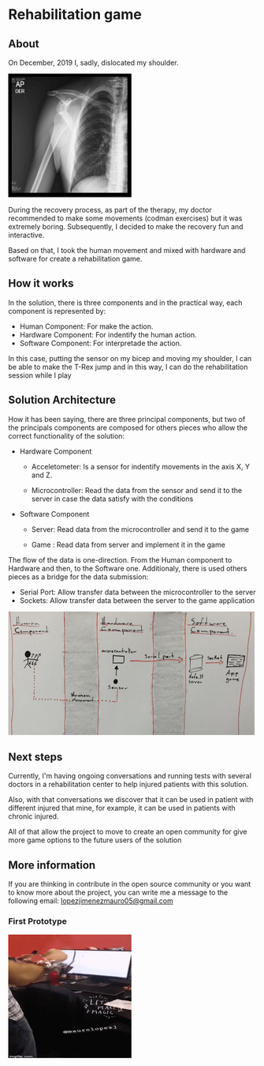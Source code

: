 # Rehabilitation game


## About
On December, 2019 I, sadly, dislocated my shoulder. 

<img src="./img/shoulderX-ray.png" width="250" height="250">

During the recovery process, as part of the therapy, my doctor recommended to make some movements (codman exercises) but it was extremely boring. Subsequently, I decided to make the recovery fun and interactive.

Based on that, I took the human movement and mixed with hardware and software for create a rehabilitation game. 

## How it works
In the solution, there is three components and in the practical way, each component is represented by:

* Human Component: For make the action. 
* Hardware Component: For indentify the human action.
* Software Component: For interpretade the action.

In this case, putting the sensor on my bicep and moving my shoulder, I can be able to make the T-Rex jump and in this way, I can do the rehabilitation session while I play 

## Solution Architecture

How it has been saying, there are three principal components, but two of the principals components are composed for others pieces who allow the correct functionality of the solution:

* Hardware Component

    * Acceletometer: Is a sensor for indentify movements in the axis X, Y and Z.

    * Microcontroller: Read the data from the sensor and send it to the server in case the data satisfy with the conditions

* Software Component
    * Server: Read data from the microcontroller and send it to the game

    * Game : Read data from server and implement it in the game


The flow of the data is one-direction. From the Human component to Hardware and then, to the Software one. Additionaly, there is used others pieces as a bridge for the data submission:

* Serial Port: Allow transfer data between the microcontroller to the server
* Sockets: Allow transfer data between the server to the game application

<img src="./img/rehabilitationGameDiagram.jpg" width="500" height="250">

## Next steps 

Currently, I'm having ongoing conversations and running tests with several doctors in a rehabilitation center to help injured patients with this solution.

Also, with that conversations we discover that it can be used in patient with different injured that mine, for example, it can be used in patients with chronic injured.

All of that allow the project to move to create an open community for give more game options to the future users of the solution 

## More information

If you are thinking in contribute in the open source community or you want to know more about the project, you can write me a message to the following email: lopezjimenezmauro05@gmail.com


### First Prototype
<img src="./img/3nafvm.gif" width="250" height="250">